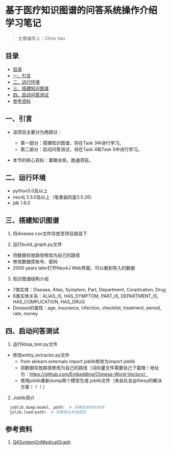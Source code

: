 # 基于医疗知识图谱的问答系统操作介绍 学习笔记

> 文章编写人：Chris Van<br/>

## 目录

- [目录](#目录)
- [一、引言](#一引言)
- [二、运行环境](#二运行环境)
- [三、搭建知识图谱](#三搭建知识图谱)
- [四、启动问答测试](#四启动问答测试)
- [参考资料](#参考资料)

## 一、引言

- 该项目主要分为两部分：
  - 第一部分：搭建知识图谱，将在Task 3中进行学习。
  - 第二部分：启动问答测试，将在Task 4和Task 5中进行学习。
  
- 本节的核心目标：着眼全局，跑通项目。

## 二、运行环境

- python3.0及以上
- neo4j 3.5.0及以上（笔者装的是3.5.26）
- jdk 1.8.0

## 三、搭建知识图谱

1. 将disease.csv文件存放至项目路径下

2. 运行build_graph.py文件

- 将数据存放路径修改为自己的路径
- 修改数据库账号、密码
- 2000 years later打开Neo4J Web界面，可以看到导入的数据

3. 知识图谱结构介绍

- 7类实体：Disease, Alias, Symptom, Part, Department, Conplication, Drug
- 6类实体关系：ALIAS_IS, HAS_SYMPTOM, PART_IS, DEPARTMENT_IS, HAS_COMPLICATION, HAS_DRUG
- Disease的属性：age, insurance, infection, checklist, treatment, period, rate, money

## 四、启动问答测试

1. 运行kbqa_test.py文件

- 修改entity_extractor.py文件
  - from sklearn.externals import joblib修改为import joblib
  - 将数据存放路径修改为自己的路径（词向量文件需要自己下载哦！地址为：https://github.com/Embedding/Chinese-Word-Vectors）
  - 使用joblib重新dump两个模型生成.joblib文件（来自队友@Xiesy的解决方案！！！）

2. Joblib简介

```s
  joblib.dump(model, path)  # 将模型保存到本地
  jolib.load(path)  # 将模型从本地调回
```

## 参考资料 

1. [QASystemOnMedicalGraph](https://github.com/zhihao-chen/QASystemOnMedicalGraph)
